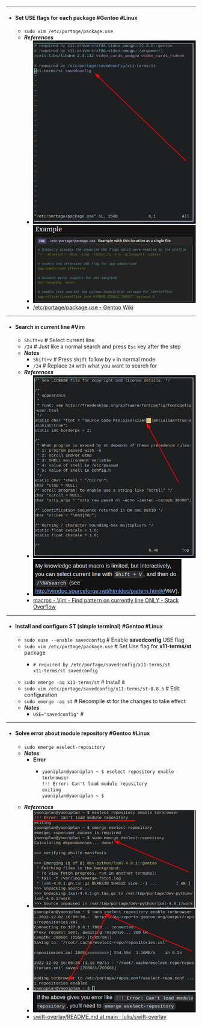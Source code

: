 - ---
- #### Set USE flags for each package #Gentoo #Linux
	- `sudo vim /etc/portage/package.use`
	- ***References***
		- ![image.png](../assets/image_1669984104340_0.png)
		- ![image.png](../assets/image_1669984190783_0.png)
		- [/etc/portage/package.use - Gentoo Wiki](https://wiki.gentoo.org/wiki//etc/portage/package.use)
- ---
- #### Search in current line #Vim
	- `Shift+v` # Select current line
	- `/24` # Just like a normal search and press `Esc` key after the step
	- ***Notes***
		- `Shift+v` # Press `Shift` follow by `v` in normal mode
		- `/24` # Replace `24` with what you want to search for
	- ***References***
		- ![image.png](../assets/image_1669983322810_0.png)
		- ![image.png](../assets/image_1669983403774_0.png)
		- [macros - Vim - Find pattern on currently line ONLY - Stack Overflow](https://stackoverflow.com/questions/16572611/vim-find-pattern-on-currently-line-only)
- ---
- #### Install and configure ST (simple terminal) #Gentoo #Linux
	- `sudo euse --enable savedconfig` # Enable **savedconfig** USE flag
	- `sudo vim /etc/portage/package.use` # Set Use flag for **x11-terms/st** package
		- ```
		  # required by /etc/portage/savedconfig/x11-terms/st
		  x11-terms/st savedconfig
		  ```
	- `sudo emerge -aq x11-terms/st` # Install it
	- `sudo vim /etc/portage/savedconfig/x11-terms/st-0.8.5` # Edit configuration
	- `sudo emerge -aq st` # Recompile st for the changes to take effect
	- ***Notes***
		- `USE="savedconfig"` #
- ---
- #### Solve error about module repository #Gentoo #Linux
	- `sudo emerge eselect-repository`
	- ***Notes***
		- **Error**
			- ```
			  yaoniplan@yaoniplan ~ $ eselect repository enable torbrowser
			  !!! Error: Can't load module repository
			  exiting
			  yaoniplan@yaoniplan ~ $
			  ```
	- ***References***
		- ![image.png](../assets/image_1669969037006_0.png)
		- ![image.png](../assets/image_1669968750028_0.png)
		- ![image.png](../assets/image_1669969330050_0.png)
		- [swift-overlay/README.md at main · luliu/swift-overlay](https://github.com/luliu/swift-overlay/blob/main/README.md)